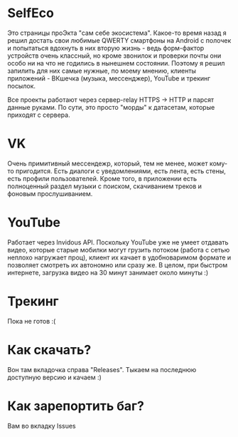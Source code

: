 # SelfEco
Это страницы проЭкта "сам себе экосистема". Какое-то время назад я решил достать свои любимые QWERTY смартфоны на Android с полочек и попытаться вдохнуть в них вторую жизнь - ведь форм-фактор устройств очень классный, но кроме звонилок и проверки почты они особо ни на что не годились в нынешнем состоянии. Поэтому я решил запилить для них самые нужные, по моему мнению, клиенты приложений - ВКшечка (музыка, мессенджер), YouTube и трекинг посылок.

Все проекты работают через сервер-relay HTTPS -> HTTP и парсят данные руками. По сути, это просто "морды" к датасетам, которые приходят с сервера.

# VK
Очень примитивный мессендежр, который, тем не менее, может кому-то пригодится. Есть диалоги с уведомлениями, есть лента, есть стены, есть профили пользователей. Кроме того, в приложении есть полноценный раздел музыки с поиском, скачиванием треков и фоновым прослушиванием.

# YouTube
Работает через Invidous API. Поскольку YouTube уже не умеет отдавать видео, которые старые мобилки могут грузить потоком (работа с сетью неплохо нагружает проц), клиент их качает в удобноваримом формате и позволяет смотреть их автономно или сразу же. В целом, при быстром интернете, загрузка видео на 30 минут занимает около минуты :)

# Трекинг
Пока не готов :(

# Как скачать?
Вон там вкладочка справа "Releases". Тыкаем на последнюю доступную версию и качаем :)

# Как зарепортить баг?
Вам во вкладку Issues
